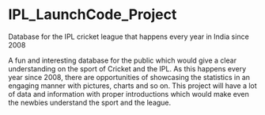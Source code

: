 # IPL_LaunchCode_Project
Database for the IPL cricket league that happens every year in India since 2008

A fun and interesting database for the public which would give a clear understanding on the sport of Cricket and the IPL. As this happens every year since 2008, there are opportunities of showcasing the statistics in an engaging manner with pictures, charts and so on. This project will have a lot of data and information with proper introductions which would make even the newbies understand the sport and the league.
